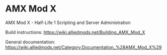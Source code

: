 AMX Mod X
=======

AMX Mod X - Half-Life 1 Scripting and Server Administration


Build instructions: <https://wiki.alliedmods.net/Building_AMX_Mod_X>

General documentation: <https://wiki.alliedmods.net/Category:Documentation_%28AMX_Mod_X%29>
